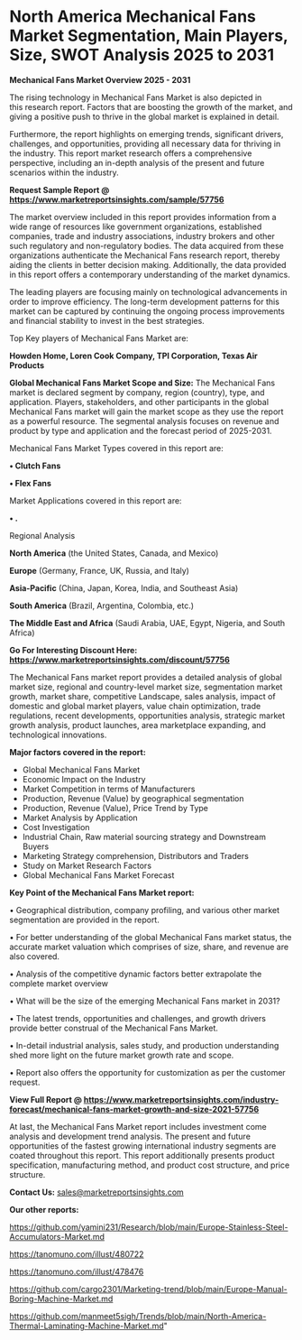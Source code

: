 # North America Mechanical Fans Market Segmentation, Main Players, Size, SWOT Analysis 2025 to 2031

<Strong> Mechanical Fans Market Overview 2025 - 2031</strong>

The rising technology in Mechanical Fans Market is also depicted in this research report. Factors that are boosting the growth of the market, and giving a positive push to thrive in the global market is explained in detail.

Furthermore, the report highlights on emerging trends, significant drivers, challenges, and opportunities, providing all necessary data for thriving in the industry. This report market research offers a comprehensive perspective, including an in-depth analysis of the present and future scenarios within the industry.

<strong>Request Sample Report @ <a href=https://www.marketreportsinsights.com/sample/57756>https://www.marketreportsinsights.com/sample/57756</a></strong>

The market overview included in this report provides information from a wide range of resources like government organizations, established companies, trade and industry associations, industry brokers and other such regulatory and non-regulatory bodies. The data acquired from these organizations authenticate the Mechanical Fans research report, thereby aiding the clients in better decision making. Additionally, the data provided in this report offers a contemporary understanding of the market dynamics.

The leading players are focusing mainly on technological advancements in order to improve efficiency. The long-term development patterns for this market can be captured by continuing the ongoing process improvements and financial stability to invest in the best strategies.

Top Key players of Mechanical Fans Market are:

<strong>Howden Home, Loren Cook Company, TPI Corporation, Texas Air Products</strong>

<strong><b>Global Mechanical Fans Market Scope and Size:</b></strong>
The Mechanical Fans market is declared segment by company, region (country), type, and application. Players, stakeholders, and other participants in the global Mechanical Fans market will gain the market scope as they use the report as a powerful resource. The segmental analysis focuses on revenue and product by type and application and the forecast period of 2025-2031.

Mechanical Fans Market Types covered in this report are:

<strong>• Clutch Fans

• Flex Fans</strong>

Market Applications covered in this report are:

<strong>• .</strong> 

Regional Analysis

<strong>North America</strong> (the United States, Canada, and Mexico)

<strong>Europe</strong> (Germany, France, UK, Russia, and Italy)

<strong>Asia-Pacific</strong> (China, Japan, Korea, India, and Southeast Asia)

<strong>South America</strong> (Brazil, Argentina, Colombia, etc.)

<strong>The Middle East and Africa</strong> (Saudi Arabia, UAE, Egypt, Nigeria, and South Africa)

<strong>Go For Interesting Discount Here: <a href=https://www.marketreportsinsights.com/discount/57756>https://www.marketreportsinsights.com/discount/57756</a></strong>

The Mechanical Fans market report provides a detailed analysis of global market size, regional and country-level market size, segmentation market growth, market share, competitive Landscape, sales analysis, impact of domestic and global market players, value chain optimization, trade regulations, recent developments, opportunities analysis, strategic market growth analysis, product launches, area marketplace expanding, and technological innovations.

<strong><b>Major factors covered in the report:</b></strong>
<ul>
  <li>Global Mechanical Fans Market </li>
  <li>Economic Impact on the Industry</li>
  <li>Market Competition in terms of Manufacturers</li>
  <li>Production, Revenue (Value) by geographical segmentation</li>
  <li>Production, Revenue (Value), Price Trend by Type</li>
  <li>Market Analysis by Application</li>
  <li>Cost Investigation</li>
  <li>Industrial Chain, Raw material sourcing strategy and Downstream Buyers</li>
  <li>Marketing Strategy comprehension, Distributors and Traders</li>
  <li>Study on Market Research Factors</li>
  <li>Global Mechanical Fans Market Forecast</li>
</ul>

<strong><b>Key Point of the Mechanical Fans Market report:</b></strong>

• Geographical distribution, company profiling, and various other market segmentation are provided in the report.

• For better understanding of the global Mechanical Fans market status, the accurate market valuation which comprises of size, share, and revenue are also covered.

• Analysis of the competitive dynamic factors better extrapolate the complete market overview

• What will be the size of the emerging Mechanical Fans market in 2031?

• The latest trends, opportunities and challenges, and growth drivers provide better construal of the Mechanical Fans Market.

• In-detail industrial analysis, sales study, and production understanding shed more light on the future market growth rate and scope.

• Report also offers the opportunity for customization as per the customer request.

<strong><b>View Full Report @ <a href=https://www.marketreportsinsights.com/industry-forecast/mechanical-fans-market-growth-and-size-2021-57756>https://www.marketreportsinsights.com/industry-forecast/mechanical-fans-market-growth-and-size-2021-57756</a></b></strong>


At last, the Mechanical Fans Market report includes investment come analysis and development trend analysis. The present and future opportunities of the fastest growing international industry segments are coated throughout this report. This report additionally presents product specification, manufacturing method, and product cost structure, and price structure.

<strong>Contact Us:</strong>
sales@marketreportsinsights.com

<strong>Our other reports:</strong>

<a href=https://github.com/yamini231/Research/blob/main/Europe-Stainless-Steel-Accumulators-Market.md>https://github.com/yamini231/Research/blob/main/Europe-Stainless-Steel-Accumulators-Market.md</a>

<a href=https://tanomuno.com/illust/480722>https://tanomuno.com/illust/480722</a>

<a href=https://tanomuno.com/illust/478476>https://tanomuno.com/illust/478476</a>

<a href=https://github.com/cargo2301/Marketing-trend/blob/main/Europe-Manual-Boring-Machine-Market.md>https://github.com/cargo2301/Marketing-trend/blob/main/Europe-Manual-Boring-Machine-Market.md</a>

<a href=https://github.com/manmeet5sigh/Trends/blob/main/North-America-Thermal-Laminating-Machine-Market.md>https://github.com/manmeet5sigh/Trends/blob/main/North-America-Thermal-Laminating-Machine-Market.md</a>"
